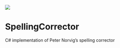 [![](https://travis-ci.org/yetanotherchris/SpellingCorrector.svg?branch=master)](https://travis-ci.org/yetanotherchris/SpellingCorrector)

# SpellingCorrector
C# implementation of Peter Norvig’s spelling corrector
